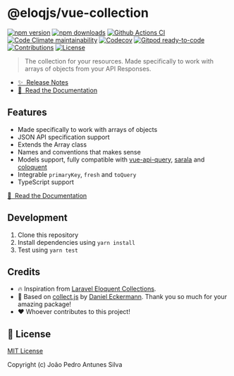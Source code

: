 # @eloqjs/vue-collection

[![npm version][npm-version-src]][npm-version-href]
[![npm downloads][npm-downloads-src]][npm-downloads-href]
[![Github Actions CI][github-actions-ci-src]][github-actions-ci-href]
[![Code Climate maintainability][code-climate-maintainability-src]][code-climate-maintainability-href]
[![Codecov][codecov-src]][codecov-href]
[![Gitpod ready-to-code][gitpod-src]][gitpod-href]
[![Contributions][contributions-src]][contributions-href]
[![License][license-src]][license-href]

> The collection for your resources. Made specifically to work with arrays of objects from your API Responses.

- [✨ &nbsp;Release Notes](https://collection.eloqjs.com/releases)
- [📖 &nbsp;Read the Documentation](https://collection.eloqjs.com)

## Features

- Made specifically to work with arrays of objects
- JSON API specification support
- Extends the Array class
- Names and conventions that makes sense
- Models support, fully compatible with [vue-api-query](https://github.com/robsontenorio/vue-api-query), 
  [sarala](https://github.com/milroyfraser/sarala/) and [coloquent](https://github.com/DavidDuwaer/Coloquent)
- Integrable `primaryKey`, `fresh` and `toQuery`
- TypeScript support

[📖 &nbsp;Read the Documentation](https://collection.eloqjs.com)

## Development

1. Clone this repository
2. Install dependencies using `yarn install`
3. Test using `yarn test`

## Credits

- 🔥 Inspiration from [Laravel Eloquent Collections](https://laravel.com/docs/eloquent-collections).
- 💎 Based on [collect.js](https://github.com/ecrmnn/collect.js) by [Daniel Eckermann](https://github.com/ecrmnn). 
  Thank you so much for your amazing package!
- ❤️ Whoever contributes to this project!

## 📑 License

[MIT License](https://github.com/eloqjs/vue-collection/blob/dev/LICENSE.md)

Copyright (c) João Pedro Antunes Silva

<!-- Badges -->

[npm-version-src]: https://img.shields.io/npm/v/@eloqjs/vue-collection/latest.svg?logo=npm&style=flat-square
[npm-version-href]: https://npmjs.com/package/@eloqjs/vue-collection

[npm-downloads-src]: https://img.shields.io/npm/dt/@eloqjs/vue-collection.svg?logo=npm&style=flat-square
[npm-downloads-href]: https://npmjs.com/package/@eloqjs/vue-collection

[github-actions-ci-src]: https://img.shields.io/github/workflow/status/eloqjs/vue-collection/Test%20and%20Release?label=actions&logo=github&style=flat-square
[github-actions-ci-href]: https://github.com/eloqjs/vue-collection/actions?query=workflow%3ATest%20and%20Release

[code-climate-maintainability-src]: https://img.shields.io/codeclimate/maintainability/eloqjs/vue-collection?logo=code-climate&style=flat-square
[code-climate-maintainability-href]: https://codeclimate.com/github/eloqjs/vue-collection/maintainability

[codecov-src]: https://img.shields.io/codecov/c/github/eloqjs/vue-collection.svg?logo=codecov&style=flat-square
[codecov-href]: https://codecov.io/gh/eloqjs/vue-collection

[gitpod-src]: https://img.shields.io/badge/Gitpod-ready--to--code-blue?logo=gitpod&style=flat-square
[gitpod-href]: https://gitpod.io/#https://github.com/eloqjs/vue-collection

[contributions-src]: https://img.shields.io/badge/contributions-welcome-brightgreen.svg?style=flat-square
[contributions-href]: https://github.com/eloqjs/vue-collection/issues

[license-src]: https://img.shields.io/github/license/eloqjs/vue-collection?style=flat-square
[license-href]: https://github.com/eloqjs/vue-collection/blob/dev/LICENSE.md
